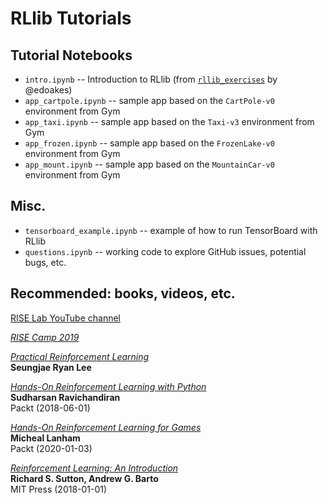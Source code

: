 # RLlib Tutorials

## Tutorial Notebooks

  * `intro.ipynb` -- Introduction to RLlib (from [`rllib_exercises`](https://github.com/ray-project/tutorial/blob/master/rllib_exercises/rllib_colab.ipynb) by @edoakes)
  * `app_cartpole.ipynb` -- sample app based on the `CartPole-v0` environment from Gym
  * `app_taxi.ipynb` -- sample app based on the `Taxi-v3` environment from Gym
  * `app_frozen.ipynb` -- sample app based on the `FrozenLake-v0` environment from Gym
  * `app_mount.ipynb` -- sample app based on the `MountainCar-v0` environment from Gym

## Misc.

  * `tensorboard_example.ipynb` -- example of how to run TensorBoard with RLlib
  * `questions.ipynb` -- working code to explore GitHub issues, potential bugs, etc.


## Recommended: books, videos, etc.

[RISE Lab YouTube channel](https://www.youtube.com/channel/UCP2-wiA964pif0secCpPbfw/videos)

[*RISE Camp 2019*](https://risecamp.berkeley.edu/)

[*Practical Reinforcement Learning*](https://www.endtoend.ai/practical-rl/)  
**Seungjae Ryan Lee**

[*Hands-On Reinforcement Learning with Python*](https://learning.oreilly.com/library/view/hands-on-reinforcement-learning/9781788836524/)  
**Sudharsan Ravichandiran**  
Packt (2018-06-01)

[*Hands-On Reinforcement Learning for Games*](https://www.packtpub.com/game-development/hands-on-game-ai-with-python)  
**Micheal Lanham**  
Packt (2020-01-03)

[*Reinforcement Learning: An Introduction*](http://incompleteideas.net/book/bookdraft2018jan1.pdf)  
**Richard S. Sutton, Andrew G. Barto**  
MIT Press (2018-01-01)
